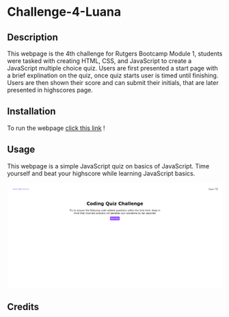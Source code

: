 # Challenge-4-Luana

## Description
This webpage is the 4th challenge for Rutgers Bootcamp Module 1, students were tasked with creating HTML, CSS, and JavaScript to create a JavaScript multiple choice quiz. Users are first presented a start page with a brief explination on the quiz, once quiz starts user is timed until finishing. Users are then shown their score and can submit their initials, that are later presented in highscores page.

## Installation
To run the webpage [click this link](https://luanaparedes.github.io/Challenge-4-Luana/) !

## Usage
This webpage is a simple JavaScript quiz on basics of JavaScript. Time yourself and beat your highscore while learning JavaScript basics.

![Quiz Webpage](assets/screenshot.png)

## Credits

